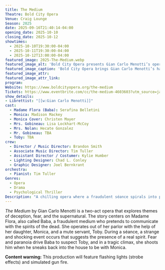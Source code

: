 ```yaml
---
title: The Medium
Theatre: Bold City Opera
Venue: Craig Lounge
Season: 2025
date: 2025-09-16T21:40:14-04:00
opening_date: 2025-10-10
closing_date: 2025-10-12
showtimes:
  - 2025-10-10T19:30:00-04:00
  - 2025-10-11T19:30:00-04:00
  - 2025-10-12T13:00:00-04:00
featured_image: 2025-The-Medium.webp
featured_image_alt: 'Bold City Opera presents Gian Carlo Menotti’s opera "The Medium"'
featured_image_caption: 'Bold City Opera brings Gian Carlo Menotti’s haunting opera "The Medium" to Jacksonville'
featured_image_attr: 
featured_image_attr_link: 
program:
Website: https://www.boldcityopera.org/the-medium
Tickets: https://www.eventbrite.com/cc/the-medium-4603603?utm_source=jaxplays&utm_medium=web&utm_campaign=tickets
show_details: 
- Librettist: "[[w:Gian Carlo Menotti]]"
cast:
  - Madame Flora (Baba): Serafina Belletini
  - Monica: Madison Mackey
  - Monica Cover: Christen Mayer
  - Mrs. Gobineau: Lisa Lockhart-McCoy
  - Mrs. Nolan: Hecate Gonzalez
  - Mr. Gobineau: TBA
  - Toby: TBA
crew:
  - Director / Music Director: Brandon Smith
  - Associate Music Director: Tim Tuller
  - Assistant Director / Costumer: Kylie Humber
  - Lighting Designer: Chad L. Conley
  - Graphic Designer: Joel Bernkrant
orchestra:
  - Pianist: Tim Tuller
Genres:
  - Opera
  - Drama
  - Psychological Thriller
Description: "A chilling opera where a fraudulent séance spirals into paranoia, blurring the line between the supernatural and the psychological."
---
```

*The Medium* by Gian Carlo Menotti is a two-act opera that explores themes of deception, fear, and the supernatural. The story centers on Madame Flora, also called Baba, a fraudulent medium who pretends to communicate with the spirits of the dead. She operates out of her parlor with the help of her daughter, Monica, and a mute servant, Toby. During a séance, a strange and shocking event occurs that suggests the presence of a real spirit. Fear and paranoia drive Baba to suspect Toby, and in a tragic climax, she shoots him when he sneaks back into the house to be with Monica.

**Content warning:** This production will feature flashing lights (strobe effects) and simulated gun fire.
